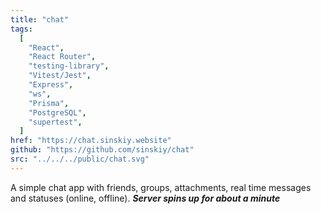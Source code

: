 ```yaml
---
title: "chat"
tags:
  [
    "React",
    "React Router",
    "testing-library",
    "Vitest/Jest",
    "Express",
    "ws",
    "Prisma",
    "PostgreSQL",
    "supertest",
  ]
href: "https://chat.sinskiy.website"
github: "https://github.com/sinskiy/chat"
src: "../../../public/chat.svg"
---
```


A simple chat app with friends, groups, attachments, real time messages and statuses (online, offline). **_Server spins up for about a minute_**
